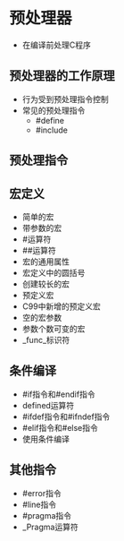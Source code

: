 # 预处理器

- 在编译前处理C程序

## 预处理器的工作原理
- 行为受到预处理指令控制
- 常见的预处理指令 
    - #define
    - #include


## 预处理指令
## 宏定义
- 简单的宏
- 带参数的宏
- #运算符
- ##运算符
- 宏的通用属性
- 宏定义中的圆括号
- 创建较长的宏
- 预定义宏
- C99中新增的预定义宏
- 空的宏参数
- 参数个数可变的宏
- _func_标识符
## 条件编译
- #if指令和#endif指令
- defined运算符
- #ifdef指令和#ifndef指令
- #elif指令和#else指令
- 使用条件编译
## 其他指令
- #error指令
- #line指令
- #pragma指令
- _Pragma运算符